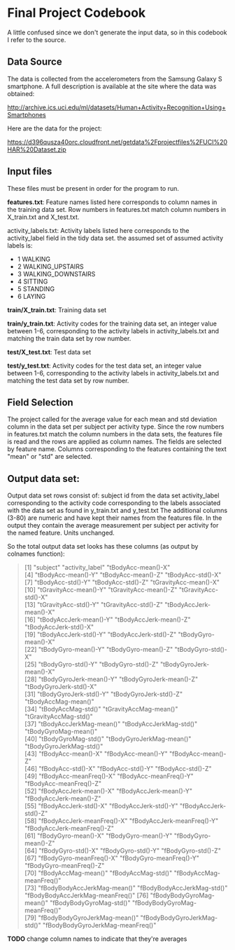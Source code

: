 # Final Project Codebook

A little confused since we don't generate the input data, so in this codebook I refer to the source.

## Data Source

The data is collected from the accelerometers from the Samsung Galaxy S smartphone. A full description is available at the site where the data was obtained:

http://archive.ics.uci.edu/ml/datasets/Human+Activity+Recognition+Using+Smartphones

Here are the data for the project:

https://d396qusza40orc.cloudfront.net/getdata%2Fprojectfiles%2FUCI%20HAR%20Dataset.zip 

## Input files
These files must be present in order for the program to run.

**features.txt**: Feature names listed here corresponds to column names in the training data set. Row numbers in
features.txt match column numbers in X_train.txt and X_test.txt.


activity_labels.txt: Activity labels listed here corresponds to the activity_label field in the tidy data set.
the assumed set of assumed activity labels is:
- 1 WALKING
- 2 WALKING_UPSTAIRS
- 3 WALKING_DOWNSTAIRS
- 4 SITTING
- 5 STANDING
- 6 LAYING

**train/X_train.txt**: Training data set

**train/y_train.txt**: Activity codes for the training data set, an integer value between 1-6, corresponding to the 
activity labels in activity_labels.txt and matching the train data set by row number.

**test/X_test.txt**: Test data set

**test/y_test.txt**: Activity codes for the test data set, an integer value between 1-6, corresponding to the activity
labels in activity_labels.txt and matching the test data set by row number.

## Field Selection

The project called for the average value for each mean and std deviation column in the data set per subject per 
activity type. Since the row numbers in features.txt match the column numbers in the data sets, the features file
is read and the rows are applied as column names. The fields are selected by feature name. Columns corresponding
to the features containing the text "mean" or "std" are selected. 

## Output data set:

Output data set rows consist of:
subject id from the data set
activity_label corresponding to the activity code corresponding to the labels associated with the data set as found in y_train.txt and y_test.txt
The additional columns (3-80) are numeric and have kept their names from the features file. In the output they contain the average measurement per subject per activity for the named feature. Units unchanged.

So the total output data set looks has these columns (as output by colnames function):

> [1] "subject"                         "activity_label"                  "tBodyAcc-mean()-X"              
> [4] "tBodyAcc-mean()-Y"               "tBodyAcc-mean()-Z"               "tBodyAcc-std()-X"               
> [7] "tBodyAcc-std()-Y"                "tBodyAcc-std()-Z"                "tGravityAcc-mean()-X"           
>[10] "tGravityAcc-mean()-Y"            "tGravityAcc-mean()-Z"            "tGravityAcc-std()-X"            
>[13] "tGravityAcc-std()-Y"             "tGravityAcc-std()-Z"             "tBodyAccJerk-mean()-X"          
>[16] "tBodyAccJerk-mean()-Y"           "tBodyAccJerk-mean()-Z"           "tBodyAccJerk-std()-X"           
>[19] "tBodyAccJerk-std()-Y"            "tBodyAccJerk-std()-Z"            "tBodyGyro-mean()-X"             
>[22] "tBodyGyro-mean()-Y"              "tBodyGyro-mean()-Z"              "tBodyGyro-std()-X"              
>[25] "tBodyGyro-std()-Y"               "tBodyGyro-std()-Z"               "tBodyGyroJerk-mean()-X"         
>[28] "tBodyGyroJerk-mean()-Y"          "tBodyGyroJerk-mean()-Z"          "tBodyGyroJerk-std()-X"          
>[31] "tBodyGyroJerk-std()-Y"           "tBodyGyroJerk-std()-Z"           "tBodyAccMag-mean()"             
>[34] "tBodyAccMag-std()"               "tGravityAccMag-mean()"           "tGravityAccMag-std()"           
>[37] "tBodyAccJerkMag-mean()"          "tBodyAccJerkMag-std()"           "tBodyGyroMag-mean()"            
>[40] "tBodyGyroMag-std()"              "tBodyGyroJerkMag-mean()"         "tBodyGyroJerkMag-std()"         
>[43] "fBodyAcc-mean()-X"               "fBodyAcc-mean()-Y"               "fBodyAcc-mean()-Z"              
>[46] "fBodyAcc-std()-X"                "fBodyAcc-std()-Y"                "fBodyAcc-std()-Z"               
>[49] "fBodyAcc-meanFreq()-X"           "fBodyAcc-meanFreq()-Y"           "fBodyAcc-meanFreq()-Z"          
>[52] "fBodyAccJerk-mean()-X"           "fBodyAccJerk-mean()-Y"           "fBodyAccJerk-mean()-Z"          
>[55] "fBodyAccJerk-std()-X"            "fBodyAccJerk-std()-Y"            "fBodyAccJerk-std()-Z"           
>[58] "fBodyAccJerk-meanFreq()-X"       "fBodyAccJerk-meanFreq()-Y"       "fBodyAccJerk-meanFreq()-Z"      
>[61] "fBodyGyro-mean()-X"              "fBodyGyro-mean()-Y"              "fBodyGyro-mean()-Z"             
>[64] "fBodyGyro-std()-X"               "fBodyGyro-std()-Y"               "fBodyGyro-std()-Z"              
>[67] "fBodyGyro-meanFreq()-X"          "fBodyGyro-meanFreq()-Y"          "fBodyGyro-meanFreq()-Z"         
>[70] "fBodyAccMag-mean()"              "fBodyAccMag-std()"               "fBodyAccMag-meanFreq()"         
>[73] "fBodyBodyAccJerkMag-mean()"      "fBodyBodyAccJerkMag-std()"       "fBodyBodyAccJerkMag-meanFreq()" 
>[76] "fBodyBodyGyroMag-mean()"         "fBodyBodyGyroMag-std()"          "fBodyBodyGyroMag-meanFreq()"    
>[79] "fBodyBodyGyroJerkMag-mean()"     "fBodyBodyGyroJerkMag-std()"      "fBodyBodyGyroJerkMag-meanFreq()"

**TODO** change column names to indicate that they're averages
